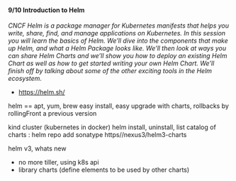 #### 9/10 Introduction to Helm
_CNCF Helm is a package manager for Kubernetes manifests that helps you write, share, find, and manage applications on Kubernetes. In this session you will learn the basics of Helm. We’ll dive into the components that make up Helm, and what a Helm Package looks like. We’ll then look at ways you can share Helm Charts and we’ll show you how to deploy an existing Helm Chart as well as how to get started writing your own Helm Chart. We’ll finish off by talking about some of the other exciting tools in the Helm ecosystem._


 - https://helm.sh/

helm == apt, yum, brew
easy install, easy upgrade with charts, rollbacks by rollingFront a previous version

kind cluster (kubernetes in docker)
    helm install, uninstall, list
catalog of charts :
    helm repo add sonatype https//nexus3/helm3-charts

helm v3, whats new
 - no more tiller, using k8s api
 - library charts (define elements to be used by other charts)
